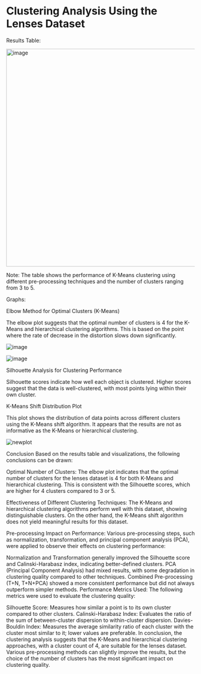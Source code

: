 # Clustering Analysis Using the Lenses Dataset

Results Table:


<img width="581" alt="image" src="https://github.com/user-attachments/assets/a586edce-7a1c-40b5-b4f8-8e5b2d79dbe4">

Note: The table shows the performance of K-Means clustering using different pre-processing techniques and the number of clusters ranging from 3 to 5.


Graphs:

Elbow Method for Optimal Clusters (K-Means)

The elbow plot suggests that the optimal number of clusters is 4 for the K-Means and hierarchical clustering algorithms. This is based on the point where the rate of decrease in the distortion slows down significantly.

![image](https://github.com/user-attachments/assets/648d5036-1678-465f-9ce4-f21372abe826)

![image](https://github.com/user-attachments/assets/6e47bea7-be71-42d7-9c84-bfa962042f2e)


Silhouette Analysis for Clustering Performance

Silhouette scores indicate how well each object is clustered. Higher scores suggest that the data is well-clustered, with most points lying within their own cluster.


K-Means Shift Distribution Plot

This plot shows the distribution of data points across different clusters using the K-Means shift algorithm. It appears that the results are not as informative as the K-Means or hierarchical clustering.

![newplot](https://github.com/user-attachments/assets/98947397-607a-4ed9-9999-30745f190065)


Conclusion
Based on the results table and visualizations, the following conclusions can be drawn:

Optimal Number of Clusters: The elbow plot indicates that the optimal number of clusters for the lenses dataset is 4 for both K-Means and hierarchical clustering. This is consistent with the Silhouette scores, which are higher for 4 clusters compared to 3 or 5.

Effectiveness of Different Clustering Techniques: The K-Means and hierarchical clustering algorithms perform well with this dataset, showing distinguishable clusters. On the other hand, the K-Means shift algorithm does not yield meaningful results for this dataset.

Pre-processing Impact on Performance: Various pre-processing steps, such as normalization, transformation, and principal component analysis (PCA), were applied to observe their effects on clustering performance:

Normalization and Transformation generally improved the Silhouette score and Calinski-Harabasz index, indicating better-defined clusters.
PCA (Principal Component Analysis) had mixed results, with some degradation in clustering quality compared to other techniques.
Combined Pre-processing (T+N, T+N+PCA) showed a more consistent performance but did not always outperform simpler methods.
Performance Metrics Used: The following metrics were used to evaluate the clustering quality:

Silhouette Score: Measures how similar a point is to its own cluster compared to other clusters.
Calinski-Harabasz Index: Evaluates the ratio of the sum of between-cluster dispersion to within-cluster dispersion.
Davies-Bouldin Index: Measures the average similarity ratio of each cluster with the cluster most similar to it; lower values are preferable.
In conclusion, the clustering analysis suggests that the K-Means and hierarchical clustering approaches, with a cluster count of 4, are suitable for the lenses dataset. Various pre-processing methods can slightly improve the results, but the choice of the number of clusters has the most significant impact on clustering quality.





